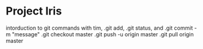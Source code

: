 # Project Iris

intorduction to git commands  with tim, .git add, .git status, and .git commit -m "message"
.git checkout master .git push -u origin master .git pull origin master

